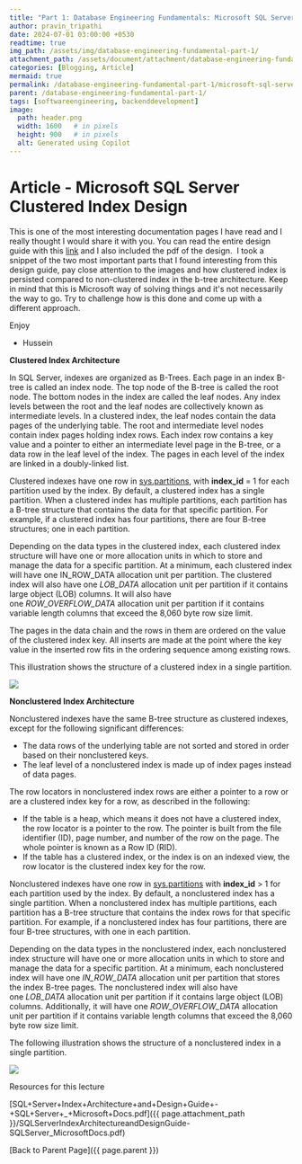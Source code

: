 ```yaml
---
title: "Part 1: Database Engineering Fundamentals: Microsoft SQL Server Clustered Index Design"
author: pravin_tripathi
date: 2024-07-01 03:00:00 +0530
readtime: true
img_path: /assets/img/database-engineering-fundamental-part-1/
attachment_path: /assets/document/attachment/database-engineering-fundamental-part-1/
categories: [Blogging, Article]
mermaid: true
permalink: /database-engineering-fundamental-part-1/microsoft-sql-server-clustered-index-des/
parent: /database-engineering-fundamental-part-1/
tags: [softwareengineering, backenddevelopment]
image:
  path: header.png
  width: 1600   # in pixels
  height: 900   # in pixels
  alt: Generated using Copilot
---
```


# Article - Microsoft SQL Server Clustered Index Design

This is one of the most interesting documentation pages I have read and I really thought I would share it with you. You can read the entire design guide with this [link](https://docs.microsoft.com/en-us/sql/relational-databases/sql-server-index-design-guide?view=sql-server-ver15) and I also included the pdf of the design.  I took a snippet of the two most important parts that I found interesting from this design guide, pay close attention to the images and how clustered index is persisted compared to non-clustered index in the b-tree architecture. Keep in mind that this is Microsoft way of solving things and it's not necessarily the way to go. Try to challenge how is this done and come up with a different approach.

Enjoy

- Hussein

**Clustered Index Architecture**

In SQL Server, indexes are organized as B-Trees. Each page in an index B-tree is called an index node. The top node of the B-tree is called the root node. The bottom nodes in the index are called the leaf nodes. Any index levels between the root and the leaf nodes are collectively known as intermediate levels. In a clustered index, the leaf nodes contain the data pages of the underlying table. The root and intermediate level nodes contain index pages holding index rows. Each index row contains a key value and a pointer to either an intermediate level page in the B-tree, or a data row in the leaf level of the index. The pages in each level of the index are linked in a doubly-linked list.

Clustered indexes have one row in [sys.partitions](https://docs.microsoft.com/en-us/sql/relational-databases/system-catalog-views/sys-partitions-transact-sql?view=sql-server-ver15), with **index_id** = 1 for each partition used by the index. By default, a clustered index has a single partition. When a clustered index has multiple partitions, each partition has a B-tree structure that contains the data for that specific partition. For example, if a clustered index has four partitions, there are four B-tree structures; one in each partition.

Depending on the data types in the clustered index, each clustered index structure will have one or more allocation units in which to store and manage the data for a specific partition. At a minimum, each clustered index will have one IN_ROW_DATA allocation unit per partition. The clustered index will also have one *LOB_DATA* allocation unit per partition if it contains large object (LOB) columns. It will also have one *ROW_OVERFLOW_DATA* allocation unit per partition if it contains variable length columns that exceed the 8,060 byte row size limit.

The pages in the data chain and the rows in them are ordered on the value of the clustered index key. All inserts are made at the point where the key value in the inserted row fits in the ordering sequence among existing rows.

This illustration shows the structure of a clustered index in a single partition.

![](2021-12-30_20-51-45-8cae8addda3dd31e534dccfe7626eb7d.gif)

**Nonclustered Index Architecture**

Nonclustered indexes have the same B-tree structure as clustered indexes, except for the following significant differences:

- The data rows of the underlying table are not sorted and stored in order based on their nonclustered keys.
- The leaf level of a nonclustered index is made up of index pages instead of data pages.

The row locators in nonclustered index rows are either a pointer to a row or are a clustered index key for a row, as described in the following:

- If the table is a heap, which means it does not have a clustered index, the row locator is a pointer to the row. The pointer is built from the file identifier (ID), page number, and number of the row on the page. The whole pointer is known as a Row ID (RID).
- If the table has a clustered index, or the index is on an indexed view, the row locator is the clustered index key for the row.

Nonclustered indexes have one row in [sys.partitions](https://docs.microsoft.com/en-us/sql/relational-databases/system-catalog-views/sys-partitions-transact-sql?view=sql-server-ver15) with **index_id** > 1 for each partition used by the index. By default, a nonclustered index has a single partition. When a nonclustered index has multiple partitions, each partition has a B-tree structure that contains the index rows for that specific partition. For example, if a nonclustered index has four partitions, there are four B-tree structures, with one in each partition.

Depending on the data types in the nonclustered index, each nonclustered index structure will have one or more allocation units in which to store and manage the data for a specific partition. At a minimum, each nonclustered index will have one *IN_ROW_DATA* allocation unit per partition that stores the index B-tree pages. The nonclustered index will also have one *LOB_DATA* allocation unit per partition if it contains large object (LOB) columns. Additionally, it will have one *ROW_OVERFLOW_DATA* allocation unit per partition if it contains variable length columns that exceed the 8,060 byte row size limit.

The following illustration shows the structure of a nonclustered index in a single partition.

![](2021-12-30_20-52-12-f19f1ee953552b7b53a48a82fb772bee.gif)

Resources for this lecture

[SQL+Server+Index+Architecture+and+Design+Guide+-+SQL+Server+_+Microsoft+Docs.pdf]({{ page.attachment_path }}/SQLServerIndexArchitectureandDesignGuide-SQLServer_MicrosoftDocs.pdf)

[Back to Parent Page]({{ page.parent }})